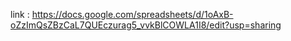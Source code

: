 link : https://docs.google.com/spreadsheets/d/1oAxB-oZzImQsZBzCaL7QUEczurag5_vvkBlCOWLA1I8/edit?usp=sharing
